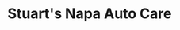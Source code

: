 ---
title: "Stuart's Napa Auto Care"
url: /saint-ignatius/stuarts-napa-auto-care/
shop: Autoteile
---